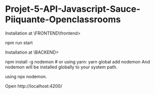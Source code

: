 # Projet-5-API-Javascript-Sauce-Piiquante-Openclassrooms

Installation at \FRONTEND\frontend> 

npm run start

Installation at \BACKEND>

npm install -g nodemon # or using yarn: yarn global add nodemon
And nodemon will be installed globally to your system path.

using npx nodemon.

Open http://localhost:4200/


